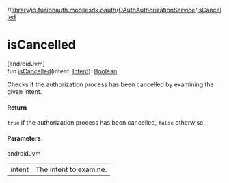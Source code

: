 //[library](../../../index.md)/[io.fusionauth.mobilesdk.oauth](../index.md)/[OAuthAuthorizationService](index.md)/[isCancelled](is-cancelled.md)

# isCancelled

[androidJvm]\
fun [isCancelled](is-cancelled.md)(intent: [Intent](https://developer.android.com/reference/kotlin/android/content/Intent.html)): [Boolean](https://kotlinlang.org/api/latest/jvm/stdlib/kotlin/-boolean/index.html)

Checks if the authorization process has been cancelled by examining the given intent.

#### Return

`true` if the authorization process has been cancelled, `false` otherwise.

#### Parameters

androidJvm

| | |
|---|---|
| intent | The intent to examine. |
